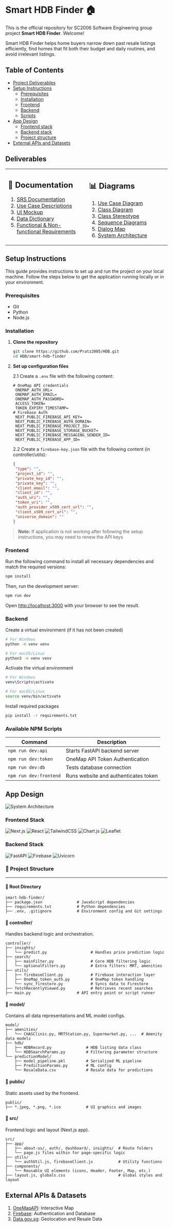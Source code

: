 # Smart HDB Finder 🏠

This is the official repository for SC2006 Software Engineering group project **Smart HDB Finder**. Welcome!

Smart HDB Finder helps home buyers narrow down past resale listings efficiently, find homes that fit both their budget and daily routines, and avoid irrelevant listings.

## Table of Contents
- [Project Deliverables](#deliverables)
- [Setup Instructions](#setup-instructions)
  - [Prerequisites](#prerequisites)
  - [Installation](#installation)
  - [Frontend](#frontend)
  - [Backend](#backend)
  - [Scripts](#available-npm-scripts)
- [App Design](#app-design)
  - [Frontend stack](#frontend-stack)
  - [Backend stack](#backend-stack)
  - [Project structure](#sproject-structure)
- [External APIs and Datasets](#external-apis-&-datasets)

## Deliverables
<table>
<tr>
<td width="50%" valign="top">

## 📄 Documentation
1. [SRS Documentation](link-to-srs)
2. [Use Case Descriptions](link-to-use-cases)
3. [UI Mockup](link-to-ui-mockup)
4. [Data Dictionary](link-to-data-dictionary)
5. [Functional & Non-functional Requirements](link-to-requirements)

</td>
<td width="50%" valign="top">

## 📊 Diagrams
1. [Use Case Diagram](link-to-use-case-diagram)
2. [Class Diagram](link-to-class-diagram)
3. [Class Stereotype](link-to-stereotype-diagram)
4. [Sequence Diagrams](link-to-sequence-diagrams)
5. [Dialog Map](link-to-dialog-map)
6. [System Architecture](link-to-system-architecture)

</td>
</tr>
</table>



## Setup Instructions

This guide provides instructions to set up and run the project on your local machine. Follow the steps below to get the application running locally or in your environment.

### Prerequisites
- Git 
- Python
- Node.js

### Installation

1. **Clone the repository**
   ```bash
   git clone https://github.com/Pratz2005/HDB.git
   cd HDB/smart-hdb-finder

2. **Set up configuration files**

   2.1 Create a `.env` file with the following content:

   ```env
   # OneMap API credentials
    ONEMAP_AUTH_URL=
    ONEMAP_AUTH_EMAIL=
    ONEMAP_AUTH_PASSWORD=
    ACCESS_TOKEN=
    TOKEN_EXPIRY_TIMESTAMP=
   # Firebase Auth
    NEXT_PUBLIC_FIREBASE_API_KEY=
    NEXT_PUBLIC_FIREBASE_AUTH_DOMAIN=
    NEXT_PUBLIC_FIREBASE_PROJECT_ID=
    NEXT_PUBLIC_FIREBASE_STORAGE_BUCKET=
    NEXT_PUBLIC_FIREBASE_MESSAGING_SENDER_ID=
    NEXT_PUBLIC_FIREBASE_APP_ID=
    ```

   2.2 Create a `firebase-key.json` file with the following content (in controller/utils):
   ```json
   {
    "type": "",
    "project_id": "",
    "private_key_id": "",
    "private_key": "",
    "client_email": "",
    "client_id": "",
    "auth_uri": "",
    "token_uri": "",
    "auth_provider_x509_cert_url": "",
    "client_x509_cert_url": "",
    "universe_domain": ""
   }
    ```


> **Note:** If application is not working after following the setup instructions, you may need to renew the API keys

### Frontend 

Run the following command to install all necessary dependencies and match the required versions:
```sh
npm install
```

Then, run the development server:
```bash
npm run dev
```
Open [http://localhost:3000](http://localhost:3000) with your browser to see the result.

### Backend

Create a virtual environment (if it has not been created)
```sh
# For Windows
python -m venv venv

# For macOS/Linux
python3 -m venv venv
```

Activate the virtual environment
```sh
# For Windows
venv\Scripts\activate

# For macOS/Linux
source venv/bin/activate
```

Install required packages
```sh
pip install -r requirements.txt
```

### Available NPM Scripts
| Command                | Description                              |
|------------------------|------------------------------------------|
| `npm run dev:api`      | Starts FastAPI backend server            |
| `npm run dev:token`    | OneMap API Token Authentication          |
| `npm run dev:db`       | Tests database connection                |
| `npm run dev:frontend` | Runs website and authenticates token     |


## App Design
![System Architecture](deliverables/SystemArchitecture.png)

### Frontend Stack
![Next.js](https://img.shields.io/badge/Next.js-15.1.7-black?logo=next.js)
![React](https://img.shields.io/badge/React-19.0.0-blue?logo=react)
![TailwindCSS](https://img.shields.io/badge/TailwindCSS-3.4.17-06B6D4?logo=tailwindcss)
![Chart.js](https://img.shields.io/badge/Chart.js-4.4.8-orange?logo=chartdotjs)
![Leaflet](https://img.shields.io/badge/Leaflet-1.9.4-brightgreen?logo=leaflet)

### Backend Stack
![FastAPI](https://img.shields.io/badge/FastAPI-0.110.0-009688?logo=fastapi)
![Firebase](https://img.shields.io/badge/Firebase-11.4.0-FFCA28?logo=firebase)
![Uvicorn](https://img.shields.io/badge/Uvicorn-0.34.0-222222)

### 📁 Project Structure
---

#### 📂 Root Directory
```
smart-hdb-finder/
├── package.json               # JavaScript dependencies
├── requirements.txt           # Python dependencies
├── .env, .gitignore           # Environment config and Git settings
```

#### 📂 controller/
Handles backend logic and orchestration.

```
controller/
├── insights/
│   └── predict.py                   # Handles price prediction logic
├── search/
│   ├── mainFilter.py                # Core HDB filtering logic
│   └── optionalFilters.py           # Extra filters: MRT, amenities
├── utils/
│   ├── firebaseClient.py            # Firebase interaction layer
│   ├── OneMap_token_auth.py         # OneMap token handling
│   └── sync_firestore.py            # Syncs data to Firestore
├── fetchRecentlyViewed.py           # Retrieves recent searches
├── main.py                    # API entry point or script runner
```

#### 📂 model/
Contains all data representations and ML model configs.

```
model/
├── amenities/
│   └── CHASClinic.py, MRTStation.py, Supermarket.py, ...  # Amenity data models
├── hdb/
│   ├── HDBRecord.py               # HDB listing data class
│   └── HDBSearchParams.py         # Filtering parameter structure
└── predictionModel/
    ├── model_pipeline.pkl         # Serialized ML pipeline
    ├── PredictionParams.py        # ML config
    └── ResaleData.csv             # Resale data for predictions
```

#### 📂 public/
Static assets used by the frontend.

```
public/
├── *.jpeg, *.png, *.ico           # UI graphics and images
```


#### 📂 src/
Frontend logic and layout (Next.js app).

```
src/
├── app/
│   ├── about-us/, auth/, dashboard/, insights/  # Route folders
│   └── page.js files within for page-specific logic
├── utils/
│   └── authUtil.js, firebaseClient.js           # Utility functions
├── components/
│   └── Reusable UI elements (icons, Header, Footer, Map, etc.)
├── layout.js, globals.css                       # Global styles and layout
```

## External APIs & Datasets
1. [OneMapAPI](https://www.onemap.gov.sg/apidocs/maps): Interactive Map
2. [Firebase](https://firebase.google.com/docs/reference/admin/python): Authentication and Database
3. [Data.gov.sg](https://guide.data.gov.sg/developer-guide/api-overview): Geolocation and Resale Data





